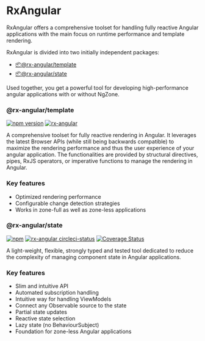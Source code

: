# RxAngular

RxAngular offers a comprehensive toolset for handling fully reactive Angular applications with the main focus on runtime
performance and template rendering.

RxAngular is divided into two initially independent packages:

- [📦@rx-angular/template](https://github.com/BioPhoton/rx-angular/tree/master/libs/template/README.md)
- [📦@rx-angular/state](https://github.com/BioPhoton/rx-angular/tree/master/libs/state/README.md)

Used together, you get a powerful tool for developing high-performance angular applications with or without NgZone.

### @rx-angular/template

[![npm version](https://badge.fury.io/js/%40rx-angular%2Ftemplate.svg)](https://www.npmjs.com/@rx-angular/template)
[![rx-angular](https://circleci.com/gh/BioPhoton/rx-angular.svg?style=shield)](https://circleci.com/gh/BioPhoton/rx-angular)

A comprehensive toolset for fully reactive rendering in Angular.
It leverages the latest Browser APIs (while still being backwards compatible) to maximize the rendering performance and thus
the user experience of your angular application.
The functionalities are provided by
structural directives, pipes, RxJS operators, or imperative functions to manage the rendering in Angular.

### Key features

- Optimized rendering performance
- Configurable change detection strategies
- Works in zone-full as well as zone-less applications

### @rx-angular/state

[![npm](https://img.shields.io/npm/v/%40rx-angular%2Fstate.svg)](https://www.npmjs.com/package/%40rx-angular%2Fstate)
[![rx-angular circleci-status](https://circleci.com/gh/BioPhoton/rx-angular.svg?style=shield)](https://circleci.com/gh/BioPhoton/rx-angular)
[![Coverage Status](https://coveralls.io/repos/github/BioPhoton/rx-angular/badge.svg?branch=master)](https://coveralls.io/github/BioPhoton/rx-angular?branch=master)

A light-weight, flexible, strongly typed and tested tool dedicated to reduce the complexity of managing component state in Angular applications.

### Key features

- Slim and intuitive API
- Automated subscription handling
- Intuitive way for handling ViewModels
- Connect any Observable source to the state
- Partial state updates
- Reactive state selection
- Lazy state (no BehaviourSubject)
- Foundation for zone-less Angular applications
